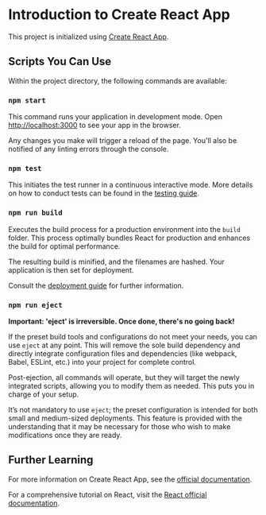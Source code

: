 # Introduction to Create React App

This project is initialized using [Create React App](https://github.com/facebook/create-react-app).

## Scripts You Can Use

Within the project directory, the following commands are available:

### `npm start`

This command runs your application in development mode. Open [http://localhost:3000](http://localhost:3000) to see your app in the browser.

Any changes you make will trigger a reload of the page. You'll also be notified of any linting errors through the console.

### `npm test`

This initiates the test runner in a continuous interactive mode. More details on how to conduct tests can be found in the [testing guide](https://facebook.github.io/create-react-app/docs/running-tests).

### `npm run build`

Executes the build process for a production environment into the `build` folder. This process optimally bundles React for production and enhances the build for optimal performance.

The resulting build is minified, and the filenames are hashed. Your application is then set for deployment.

Consult the [deployment guide](https://facebook.github.io/create-react-app/docs/deployment) for further information.

### `npm run eject`

**Important: 'eject' is irreversible. Once done, there's no going back!**

If the preset build tools and configurations do not meet your needs, you can use `eject` at any point. This will remove the sole build dependency and directly integrate configuration files and dependencies (like webpack, Babel, ESLint, etc.) into your project for complete control.

Post-ejection, all commands will operate, but they will target the newly integrated scripts, allowing you to modify them as needed. This puts you in charge of your setup.

It’s not mandatory to use `eject`; the preset configuration is intended for both small and medium-sized deployments. This feature is provided with the understanding that it may be necessary for those who wish to make modifications once they are ready.

## Further Learning

For more information on Create React App, see the [official documentation](https://facebook.github.io/create-react-app/docs/getting-started).

For a comprehensive tutorial on React, visit the [React official documentation](https://reactjs.org/).
